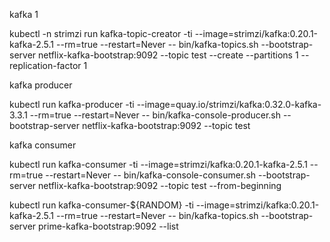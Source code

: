 

kafka 1

kubectl -n strimzi run kafka-topic-creator -ti --image=strimzi/kafka:0.20.1-kafka-2.5.1 --rm=true --restart=Never --  bin/kafka-topics.sh --bootstrap-server netflix-kafka-bootstrap:9092 --topic test --create --partitions 1 --replication-factor 1 

kafka producer

kubectl  run kafka-producer -ti --image=quay.io/strimzi/kafka:0.32.0-kafka-3.3.1 --rm=true --restart=Never -- bin/kafka-console-producer.sh --bootstrap-server netflix-kafka-bootstrap:9092 --topic test



kafka consumer


kubectl run kafka-consumer -ti --image=strimzi/kafka:0.20.1-kafka-2.5.1 --rm=true --restart=Never -- bin/kafka-console-consumer.sh --bootstrap-server netflix-kafka-bootstrap:9092 --topic test --from-beginning




kubectl run kafka-consumer-${RANDOM} -ti --image=strimzi/kafka:0.20.1-kafka-2.5.1 --rm=true --restart=Never -- bin/kafka-topics.sh --bootstrap-server  prime-kafka-bootstrap:9092 --list

